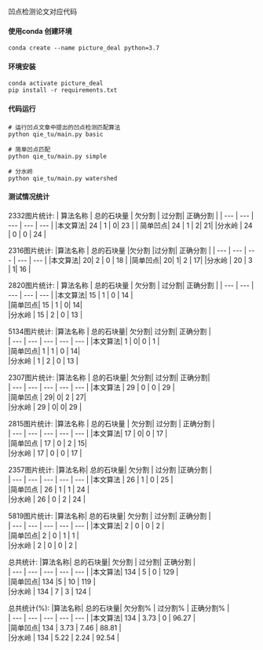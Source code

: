 凹点检测论文对应代码
#### 使用conda 创建环境
```shell
conda create --name picture_deal python=3.7
```

#### 环境安装
```shell
conda activate picture_deal
pip install -r requirements.txt
```

#### 代码运行
```shell
# 运行凹点文章中提出的凹点检测匹配算法
python qie_tu/main.py basic

# 简单凹点匹配
python qie_tu/main.py simple

# 分水岭
python qie_tu/main.py watershed
```

#### 测试情况统计

2332图片统计: 
| 算法名称 |  总的石块量 | 欠分割 |   过分割| 正确分割 |
| --- |        ---       | ---    |   ---   |  ---     |
|本文算法|    24   |         1 |       0|         23 | 
| 简单凹点|   24 |          1 |       2|         21| 
|分水岭 |    24  |         0 |       0  |       24 | 

2316图片统计: 
|算法名称 | 总的石块量 |欠分割  |过分割| 正确分割   |
| --- |        ---       | ---    |   ---   |  ---     |
|本文算法|  20|           2 |       0  |      18 |
|简单凹点|  20|         1|       2 |       17|
|分水岭   |  20 |           3 |        1|          16 |  

2820图片统计: 
| 算法名称 | 总的石块量 | 欠分割  | 过分割| 正确分割   |
| --- |        ---       | ---    |   ---   |  ---     |
|本文算法|    15    |        1  |       0   |       14 |  
|简单凹点|    15 |           1 |        0|          14|  
|分水岭 |     15   |         2 |        0 |         13 |  

5134图片统计: 
|算法名称  |  总的石块量|   欠分割|    过分割|   正确分割  |   
| --- |        ---       | ---    |   ---   |  ---     |
|本文算法|    1   |         0|         0   |       1 |  
|简单凹点|    1     |       1 |        0 |         14|  
|分水岭  |    1   |         2    |     0    |      13 |  

2307图片统计: 
|算法名称 |   总的石块量|   欠分割|    过分割|   正确分割|     
| --- |        ---       | ---    |   ---   |  ---     |
|本文算法 |   29    |        0  |       0     |     29 |  
|简单凹点 |   29|            0|         2 |         27|  
|分水岭 |   29 |         0|         0|          29 |  

2815图片统计: 
|算法名称 |   总的石块量 |  欠分割|    过分割 |  正确分割   |  
| --- |        ---       | ---    |   ---   |  ---     |
|本文算法|  17    |      0|       0 |       17 |  
|简单凹点 | 17     |     0 |      2   |     15|  
|分水岭   | 17      |    0  |     0  |      17 |  


2357图片统计: 
|算法名称|  总的石块量| 欠分割 | 过分割 |正确分割   |  
| --- |        ---       | ---    |   ---   |  ---     |
|本文算法 | 26    |      1   |    0   |     25 |  
|简单凹点 | 26    |      1  |     1    |    24 |  
|分水岭   | 26     |     0   |    2     |   24 |  

5819图片统计: 
|算法名称|  总的石块量| 欠分割 | 过分割| 正确分割 |    
| --- |        ---       | ---    |   ---   |  ---     |
|本文算法|  2         |  0     |  0    |     2 |  
|简单凹点|  2         | 0      |  1    |     1  |  
|分水岭  |  2         | 0      |  0    |     2 |  

总共统计:
|算法名称|  总的石块量| 欠分割 | 过分割| 正确分割 |    
| --- |        ---       | ---    |   ---   |  ---     |
|本文算法|  134         |  5     |  0    |     129 |  
|简单凹点|  134         |5      |  10    |     119  |  
|分水岭  |  134         | 7      |  3    |     124 |  

总共统计(%):
|算法名称|  总的石块量| 欠分割% | 过分割% | 正确分割% |    
| --- |        ---       | ---    |   ---   |  ---     |
|本文算法|  134         |  3.73     |  0    |     96.27 |  
|简单凹点|  134         | 3.73      |  7.46    |     88.81 |  
|分水岭  |  134         | 5.22      |  2.24    |     92.54 |  


